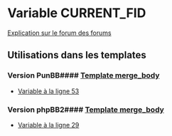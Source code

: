 # Variable CURRENT_FID
[Explication sur le forum des forums](http://forum.forumactif.com/t294113-listing-des-variables#CURRENT_FID)
## Utilisations dans les templates
### Version PunBB#### [Template merge_body](punbb/merge_body.md)
* [Variable à la ligne 53](../punbb/merge_body.tpl#L53)
### Version phpBB2#### [Template merge_body](subsilver/merge_body.md)
* [Variable à la ligne 29](../subsilver/merge_body.tpl#L29)